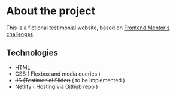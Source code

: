 # About the project
This is a fictional testimonial website, based on [Frontend Mentor's challenges](https://www.frontendmentor.io/challenges).

## Technologies
* HTML
* CSS ( Flexbox and media queries )
* ~~JS (Testimonial Slider)~~ ( to be implemented )
* Netlify ( Hosting via Github repo )
